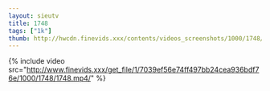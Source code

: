 ```yaml
--- 
layout: sieutv
title: 1748
tags: ["1k"]
thumb: http://hwcdn.finevids.xxx/contents/videos_screenshots/1000/1748/preview.mp4.jpg
---
```

{% include video src="http://www.finevids.xxx/get_file/1/7039ef56e74ff497bb24cea936bdf76e/1000/1748/1748.mp4/" %} 
